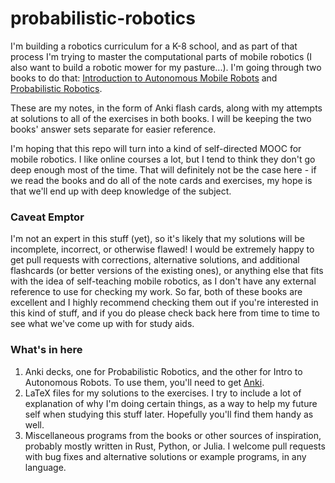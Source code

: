 probabilistic-robotics
======================

I'm building a robotics curriculum for a K-8 school, and as part of that
process I'm trying to master the computational parts of mobile robotics (I also
want to build a robotic mower for my pasture...). I'm going through two books
to do that: [Introduction to Autonomous Mobile Robots](http://amzn.com/0262015358)
and [Probabilistic Robotics](http://amzn.com/0262201623). 

These are my notes, in the form of Anki flash cards, along with my attempts at
solutions to all of the exercises in both books. I will be keeping the two
books' answer sets separate for easier reference. 

I'm hoping that this repo will turn into a kind of self-directed MOOC for
mobile robotics. I like online courses a lot, but I tend to think they don't go
deep enough most of the time. That will definitely not be the case here - if we
read the books and do all of the note cards and exercises, my hope is that
we'll end up with deep knowledge of the subject. 

### Caveat Emptor

I'm not an expert in this stuff (yet), so it's likely that my solutions will be
incomplete, incorrect, or otherwise flawed! I would be extremely happy to get
pull requests with corrections, alternative solutions, and additional
flashcards (or better versions of the existing ones), or anything else that
fits with the idea of self-teaching mobile robotics, as I don't have any
external reference to use for checking my work. So far, both of these books are
excellent and I highly recommend checking them out if you're interested in this
kind of stuff, and if you do please check back here from time to time to see
what we've come up with for study aids.

### What's in here

1. Anki decks, one for Probabilistic Robotics, and the other for Intro to
Autonomous Robots. To use them, you'll need to get [Anki](http://ankisrs.net/).
2. LaTeX files for my solutions to the exercises. I try to include a lot of
explanation of why I'm doing certain things, as a way to help my future self
when studying this stuff later. Hopefully you'll find them handy as well.
3. Miscellaneous programs from the books or other sources of inspiration,
probably mostly written in Rust, Python, or Julia. I welcome pull requests with
bug fixes and alternative solutions or example programs, in any language.



